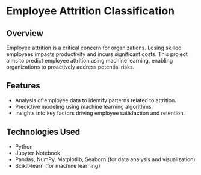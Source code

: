 # Employee Attrition Classification

## Overview
Employee attrition is a critical concern for organizations. Losing skilled employees impacts productivity and incurs significant costs. This project aims to predict employee attrition using machine learning, enabling organizations to proactively address potential risks.

## Features
- Analysis of employee data to identify patterns related to attrition.
- Predictive modeling using machine learning algorithms.
- Insights into key factors driving employee satisfaction and retention.

## Technologies Used
- Python
- Jupyter Notebook
- Pandas, NumPy, Matplotlib, Seaborn (for data analysis and visualization)
- Scikit-learn (for machine learning)


